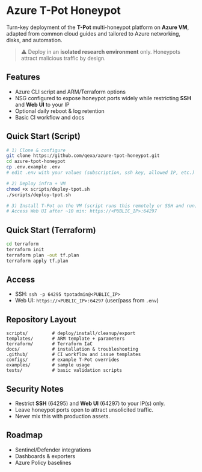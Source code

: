 # Azure T-Pot Honeypot

Turn-key deployment of the **T-Pot** multi-honeypot platform on **Azure VM**, adapted from common cloud guides and tailored to Azure networking, disks, and automation.

> ⚠️ Deploy in an **isolated research environment** only. Honeypots attract malicious traffic by design.

## Features
- Azure CLI script and ARM/Terraform options
- NSG configured to expose honeypot ports widely while restricting **SSH** and **Web UI** to your IP
- Optional daily reboot & log retention
- Basic CI workflow and docs

## Quick Start (Script)
```bash
# 1) Clone & configure
git clone https://github.com/qexa/azure-tpot-honeypot.git
cd azure-tpot-honeypot
cp .env.example .env
# edit .env with your values (subscription, ssh key, allowed IP, etc.)

# 2) Deploy infra + VM
chmod +x scripts/deploy-tpot.sh
./scripts/deploy-tpot.sh

# 3) Install T-Pot on the VM (script runs this remotely or SSH and run)
# Access Web UI after ~10 min: https://<PUBLIC_IP>:64297
```

## Quick Start (Terraform)
```bash
cd terraform
terraform init
terraform plan -out tf.plan
terraform apply tf.plan
```

## Access
- SSH: `ssh -p 64295 tpotadmin@<PUBLIC_IP>`
- Web UI: `https://<PUBLIC_IP>:64297` (user/pass from `.env`)

## Repository Layout
```
scripts/         # deploy/install/cleanup/export
templates/       # ARM template + parameters
terraform/       # Terraform IaC
docs/            # installation & troubleshooting
.github/         # CI workflow and issue templates
configs/         # example T-Pot overrides
examples/        # sample usage
tests/           # basic validation scripts
```

## Security Notes
- Restrict **SSH** (64295) and **Web UI** (64297) to your IP(s) only.
- Leave honeypot ports open to attract unsolicited traffic.
- Never mix this with production assets.

## Roadmap
- Sentinel/Defender integrations
- Dashboards & exporters
- Azure Policy baselines
